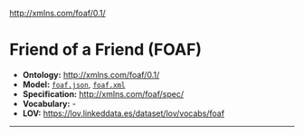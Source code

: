 http://xmlns.com/foaf/0.1/

# Friend of a Friend (FOAF)

- **Ontology:** http://xmlns.com/foaf/0.1/
- **Model:** [`foaf.json`](local/foaf.json), [`foaf.xml`](local/foaf.xml)
- **Specification:** http://xmlns.com/foaf/spec/
- **Vocabulary:** -
- **LOV:** https://lov.linkeddata.es/dataset/lov/vocabs/foaf

---
